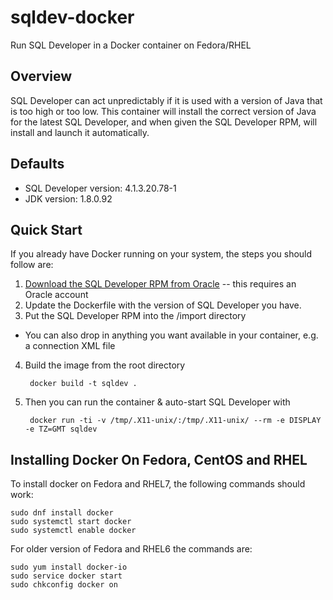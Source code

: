 # sqldev-docker
Run SQL Developer in a Docker container on Fedora/RHEL

## Overview
SQL Developer can act unpredictably if it is used with a version of Java
that is too high or too low. This container will install the correct version
of Java for the latest SQL Developer, and when given the SQL Developer RPM,
will install and launch it automatically.

## Defaults
* SQL Developer version: 4.1.3.20.78-1
* JDK version: 1.8.0.92

## Quick Start
If you already have Docker running on your system, the steps you should
follow are:

1. [Download the SQL Developer RPM from Oracle](http://www.oracle.com/technetwork/developer-tools/sql-developer/downloads/index.html) -- this requires an Oracle account
2. Update the Dockerfile with the version of SQL Developer you have.
3. Put the SQL Developer RPM into the /import directory
  * You can also drop in anything you want available in your container, e.g. a connection XML file
4. Build the image from the root directory

        docker build -t sqldev .

5. Then you can run the container & auto-start SQL Developer with

        docker run -ti -v /tmp/.X11-unix/:/tmp/.X11-unix/ --rm -e DISPLAY -e TZ=GMT sqldev

## Installing Docker On Fedora, CentOS and RHEL

To install docker on Fedora and RHEL7, the following commands should work:

	sudo dnf install docker
	sudo systemctl start docker
	sudo systemctl enable docker

For older version of Fedora and RHEL6 the commands are:

	sudo yum install docker-io
	sudo service docker start
	sudo chkconfig docker on

